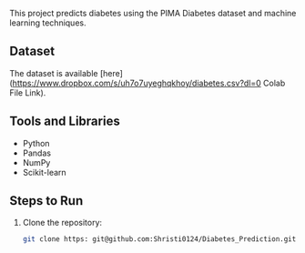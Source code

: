 This project predicts diabetes using the PIMA Diabetes dataset and machine learning techniques.

## Dataset
The dataset is available [here](https://www.dropbox.com/s/uh7o7uyeghqkhoy/diabetes.csv?dl=0 Colab File Link).

## Tools and Libraries
- Python
- Pandas
- NumPy
- Scikit-learn

## Steps to Run
1. Clone the repository:
   ```bash
   git clone https: git@github.com:Shristi0124/Diabetes_Prediction.git
